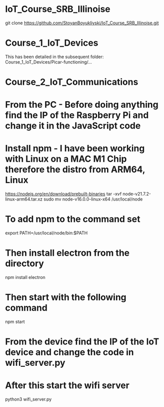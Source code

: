 # IoT_Course_SRB_Illinoise
git clone https://github.com/StoyanBoyukliyski/IoT_Course_SRB_Illinoise.git

# Course_1_IoT_Devices
This has been detailed in the subsequent folder: Course_1_IoT_Devices/Picar-functioning/...

# Course_2_IoT_Communications

# From the PC - Before doing anything find the IP of the Raspberry Pi and change it in the JavaScript code

# Install npm - I have been working with Linux on a MAC M1 Chip therefore the distro from ARM64, Linux
https://nodejs.org/en/download/prebuilt-binaries
tar -xvf node-v21.7.2-linux-arm64.tar.xz
sudo mv node-v16.0.0-linux-x64 /usr/local/node
# To add npm to the command set
export PATH=/usr/local/node/bin:$PATH

# Then install electron from the directory
npm install electron

# Then start with the following command
npm start

# From the device find the IP of the IoT device and change the code in wifi_server.py

# After this start the wifi server
python3 wifi_server.py

